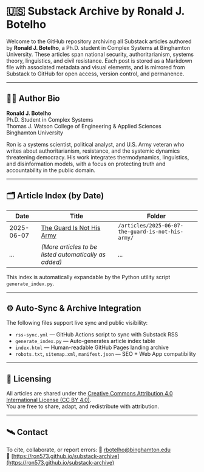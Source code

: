 # 🇺🇸 Substack Archive by Ronald J. Botelho

Welcome to the GitHub repository archiving all Substack articles authored by **Ronald J. Botelho**, a Ph.D. student in Complex Systems at Binghamton University. These articles span national security, authoritarianism, systems theory, linguistics, and civil resistance. Each post is stored as a Markdown file with associated metadata and visual elements, and is mirrored from Substack to GitHub for open access, version control, and permanence.

---

## 👨‍🎓 Author Bio

**Ronald J. Botelho**  
Ph.D. Student in Complex Systems  
Thomas J. Watson College of Engineering & Applied Sciences  
Binghamton University

Ron is a systems scientist, political analyst, and U.S. Army veteran who writes about authoritarianism, resistance, and the systemic dynamics threatening democracy. His work integrates thermodynamics, linguistics, and disinformation models, with a focus on protecting truth and accountability in the public domain.

---

## 🗂️ Article Index (by Date)

| Date       | Title | Folder |
|------------|-------|--------|
| 2025-06-07 | [The Guard Is Not His Army](./articles/2025-06-07-the-guard-is-not-his-army/index.md) | `/articles/2025-06-07-the-guard-is-not-his-army/` |
| *...*      | *(More articles to be listed automatically as added)* | *...* |

This index is automatically expandable by the Python utility script `generate_index.py`.

---

## ⚙️ Auto-Sync & Archive Integration

The following files support live sync and public visibility:

- `rss-sync.yml` — GitHub Actions script to sync with Substack RSS
- `generate_index.py` — Auto-generates article index table
- `index.html` — Human-readable GitHub Pages landing archive
- `robots.txt`, `sitemap.xml`, `manifest.json` — SEO + Web App compatibility

---

## 🧾 Licensing

All articles are shared under the [Creative Commons Attribution 4.0 International License (CC BY 4.0)](https://creativecommons.org/licenses/by/4.0/).  
You are free to share, adapt, and redistribute with attribution.

---

## 🛰️ Contact

To cite, collaborate, or report errors:
📧 [rbotelho@binghamton.edu](mailto:rbotelho@binghamton.edu)  
🔗 [https://ron573.github.io/substack-archive](https://ron573.github.io/substack-archive)